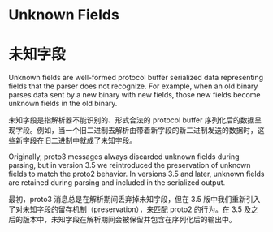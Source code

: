 
# Unknown Fields

# 未知字段

Unknown fields are well-formed protocol buffer serialized data representing fields that the parser does not recognize. For example, when an old binary parses data sent by a new binary with new fields, those new fields become unknown fields in the old binary.

未知字段是指解析器不能识别的、形式合法的 protocol buffer 序列化后的数据呈现字段。例如，当一个旧二进制去解析由带着新字段的新二进制发送的数据时，这些新字段在旧二进制中就成了未知字段。

Originally, proto3 messages always discarded unknown fields during parsing, but in version 3.5 we reintroduced the preservation of unknown fields to match the proto2 behavior. In versions 3.5 and later, unknown fields are retained during parsing and included in the serialized output.

最初，proto3 消息总是在解析期间丢弃掉未知字段，但在 3.5 版中我们重新引入了对未知字段的留存机制（preservation），来匹配 proto2 的行为。在 3.5 及之后的版本中，未知字段在解析期间会被保留并包含在序列化后的输出中。
